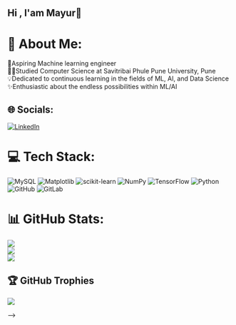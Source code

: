 ## Hi , I'am Mayur👋

# 💫 About Me:
🤖Aspiring Machine learning engineer<br>👨‍🎓Studied Computer Science at Savitribai Phule Pune University, Pune<br>💡Dedicated to continuous learning in the fields of ML, AI, and Data Science<br>✨Enthusiastic about the endless possibilities within ML/AI


## 🌐 Socials:
[![LinkedIn](https://img.shields.io/badge/LinkedIn-%230077B5.svg?logo=linkedin&logoColor=white)](https://linkedin.com/in/www.linkedin.com/in/mayurchandekar) 

# 💻 Tech Stack:
![MySQL](https://img.shields.io/badge/mysql-4479A1.svg?style=for-the-badge&logo=mysql&logoColor=white) ![Matplotlib](https://img.shields.io/badge/Matplotlib-%23ffffff.svg?style=for-the-badge&logo=Matplotlib&logoColor=black) ![scikit-learn](https://img.shields.io/badge/scikit--learn-%23F7931E.svg?style=for-the-badge&logo=scikit-learn&logoColor=white) ![NumPy](https://img.shields.io/badge/numpy-%23013243.svg?style=for-the-badge&logo=numpy&logoColor=white) ![TensorFlow](https://img.shields.io/badge/TensorFlow-%23FF6F00.svg?style=for-the-badge&logo=TensorFlow&logoColor=white) ![Python](https://img.shields.io/badge/python-3670A0?style=for-the-badge&logo=python&logoColor=ffdd54) ![GitHub](https://img.shields.io/badge/github-%23121011.svg?style=for-the-badge&logo=github&logoColor=white) ![GitLab](https://img.shields.io/badge/gitlab-%23181717.svg?style=for-the-badge&logo=gitlab&logoColor=white)
# 📊 GitHub Stats:
![](https://github-readme-stats.vercel.app/api?username=Mayurchandekar1&theme=dark&hide_border=false&include_all_commits=false&count_private=false)<br/>
![](https://github-readme-streak-stats.herokuapp.com/?user=Mayurchandekar1&theme=dark&hide_border=false)<br/>
![](https://github-readme-stats.vercel.app/api/top-langs/?username=Mayurchandekar1&theme=dark&hide_border=false&include_all_commits=false&count_private=false&layout=compact)

## 🏆 GitHub Trophies
![](https://github-profile-trophy.vercel.app/?username=Mayurchandekar1&theme=radical&no-frame=false&no-bg=true&margin-w=4)

<!-- Proudly created with GPRM ( https://gprm.itsvg.in ) -->
-->
